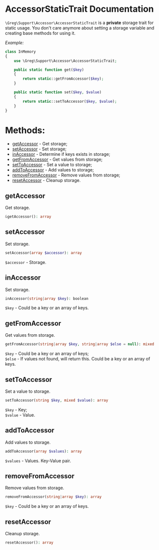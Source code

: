 # AccessorStaticTrait Documentation

`\Greg\Support\Accessor\AccessorStaticTrait` is a **private** storage trait for static usage.
You don't care anymore about setting a storage variable and creating base methods for using it. 

_Example:_

```php
class InMemory
{
    use \Greg\Support\Accessor\AccessorStaticTrait;

    public static function get($key)
    {
        return static::getFromAccessor($key);
    }

    public static function set($key, $value)
    {
        return static::setToAccessor($key, $value);
    }
}
```

# Methods:

* [getAccessor](#getaccessor) - Get storage;
* [setAccessor](#setaccessor) - Set storage;
* [inAccessor](#inaccessor) - Determine if keys exists in storage;
* [getFromAccessor](#getfromaccessor) - Get values from storage;
* [setToAccessor](#settoaccessor) - Set a value to storage;
* [addToAccessor](#addtoaccessor) - Add values to storage;
* [removeFromAccessor](#removefromaccessor) - Remove values from storage;
* [resetAccessor](#resetaccessor) - Cleanup storage.

## getAccessor

Get storage.

```php
&getAccessor(): array
```

## setAccessor

Set storage.

```php
setAccessor(array $accessor): array
```

`$accessor` - Storage.

## inAccessor

Set storage.

```php
inAccessor(string|array $key): boolean
```

`$key` - Could be a key or an array of keys.

## getFromAccessor

Get values from storage.

```php
getFromAccessor(string|array $key, string|array $else = null): mixed
```

`$key` - Could be a key or an array of keys;  
`$else` - If values not found, will return this. Could be a key or an array of keys.

## setToAccessor

Set a value to storage.

```php
setToAccessor(string $key, mixed $value): array
```

`$key` - Key;  
`$value` - Value.

## addToAccessor

Add values to storage.

```php
addToAccessor(array $values): array
```

`$values` - Values. Key-Value pair.

## removeFromAccessor

Remove values from storage.

```php
removeFromAccessor(string|array $key): array
```

`$key` - Could be a key or an array of keys.

## resetAccessor

Cleanup storage.

```php
resetAccessor(): array
```
